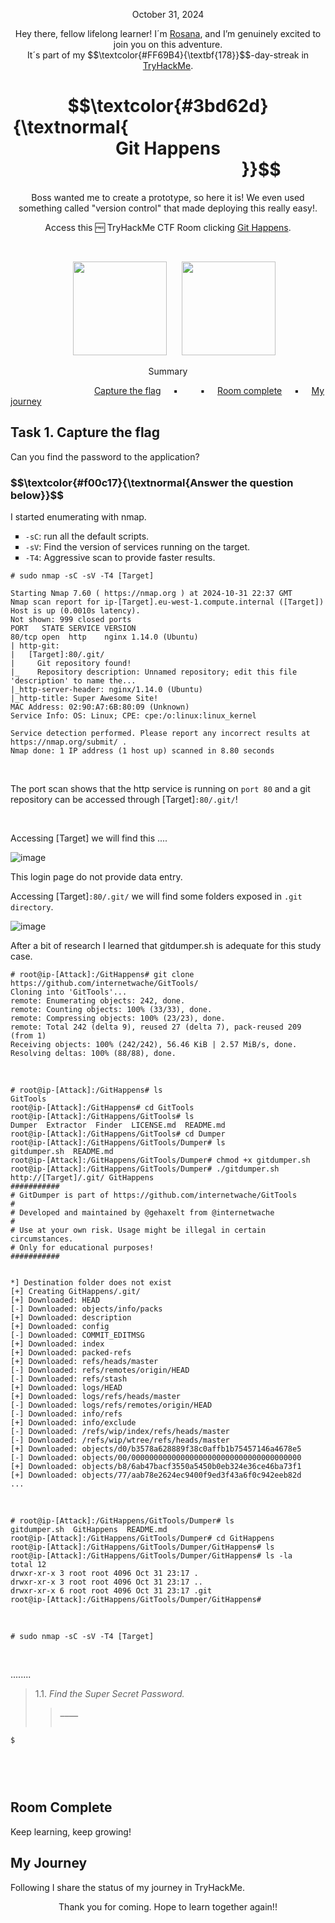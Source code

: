 <p align="center">October 31, 2024</p>
<p align="center">Hey there, fellow lifelong learner! I´m <a href="https://www.linkedin.com/in/rosanafssantos/">Rosana</a>, and I’m genuinely excited to join you on this adventure.<br>
It´s part of my $$\textcolor{#FF69B4}{\textbf{178}}$$-day-streak in  <a href="https://tryhackme.com/r/hacktivities">TryHackMe</a>.</p>

<h1 align="center">
  $$\textcolor{#3bd62d}{\textnormal{&nbsp;&nbsp;&nbsp;&nbsp;&nbsp;&nbsp;&nbsp;&nbsp;&nbsp;&nbsp;&nbsp;&nbsp;&nbsp;&nbsp;&nbsp;&nbsp;&nbsp;&nbsp;&nbsp;&nbsp;&nbsp;&nbsp;&nbsp;&nbsp;&nbsp;&nbsp;&nbsp;&nbsp;&nbsp;&nbsp;&nbsp;&nbsp;&nbsp;&nbsp;&nbsp;&nbsp;&nbsp;&nbsp;&nbsp;&nbsp;&nbsp;&nbsp;&nbsp;&nbsp;&nbsp;&nbsp;&nbsp; Git Happens &nbsp;&nbsp;&nbsp;&nbsp;&nbsp;&nbsp;&nbsp;&nbsp;&nbsp;&nbsp;&nbsp;&nbsp;&nbsp;&nbsp;&nbsp;&nbsp;&nbsp;&nbsp;&nbsp;&nbsp;&nbsp;&nbsp;&nbsp;&nbsp;&nbsp;&nbsp;&nbsp;&nbsp;&nbsp;&nbsp;&nbsp;&nbsp;&nbsp;&nbsp;&nbsp;&nbsp;&nbsp;&nbsp;&nbsp;&nbsp;&nbsp;&nbsp;&nbsp;&nbsp;&nbsp;}}$$
</h1>
<p align="center">Boss wanted me to create a prototype, so here it is! We even used something called "version control" that made deploying this really easy!.</p>
<p align="center">Access this 🆓 TryHackMe CTF Room clicking <a href="https://tryhackme.com/r/room/githappens">Git Happens</a>.</p><br>
<p align="center">
  <img height="150px" hspace="20" src="https://github.com/user-attachments/assets/cd2de457-e1bb-4619-96e1-4cd7d0173d0b">
  <img height="150px" src="https://github.com/user-attachments/assets/9be20102-0d60-4dfa-85eb-44f93b1e4abd">
</p>

<p align="center">Summary</p>

&nbsp;&nbsp;&nbsp;&nbsp;&nbsp;&nbsp;&nbsp;&nbsp;&nbsp;&nbsp;&nbsp;&nbsp;&nbsp;&nbsp;&nbsp;&nbsp;&nbsp;&nbsp;&nbsp;&nbsp;&nbsp;&nbsp;&nbsp;&nbsp;&nbsp;&nbsp;&nbsp;&nbsp;&nbsp;&nbsp;&nbsp;&nbsp;&nbsp; [Capture the flag](#1) &nbsp;&nbsp;&nbsp;&nbsp;▪️&nbsp;&nbsp;&nbsp;&nbsp; &nbsp;&nbsp;&nbsp;&nbsp;▪️&nbsp;&nbsp;&nbsp;&nbsp; [Room complete](#4) &nbsp;&nbsp;&nbsp;&nbsp;▪️&nbsp;&nbsp;&nbsp;&nbsp; [My journey](#5)


<h2>Task 1. Capture the flag<a id='1'></a></h2>

<p>Can you find the password to the application?</p>

<h3 align="left"> $$\textcolor{#f00c17}{\textnormal{Answer the question below}}$$ </h3>

<p>I started enumerating with nmap.</p>

<ul style="list-style-type:square">
    <li><code>-sC</code>: run all the default scripts.</li>
    <li><code>-sV</code>: Find the version of services running on the target.</li>
    <li><code>-T4</code>: Aggressive scan to provide faster results.</li>
</ul></p>

<pre><code># sudo nmap -sC -sV -T4 [Target]

Starting Nmap 7.60 ( https://nmap.org ) at 2024-10-31 22:37 GMT
Nmap scan report for ip-[Target].eu-west-1.compute.internal ([Target])
Host is up (0.0010s latency).
Not shown: 999 closed ports
PORT   STATE SERVICE VERSION
80/tcp open  http    nginx 1.14.0 (Ubuntu)
| http-git: 
|   [Target]:80/.git/
|     Git repository found!
|_    Repository description: Unnamed repository; edit this file 'description' to name the...
|_http-server-header: nginx/1.14.0 (Ubuntu)
|_http-title: Super Awesome Site!
MAC Address: 02:90:A7:6B:80:09 (Unknown)
Service Info: OS: Linux; CPE: cpe:/o:linux:linux_kernel

Service detection performed. Please report any incorrect results at https://nmap.org/submit/ .
Nmap done: 1 IP address (1 host up) scanned in 8.80 seconds
</code></pre><br>

<p>The port scan shows that the http service is running on <code>port 80</code> and a git repository can be accessed through [Target]<code>:80/.git/</code>!</p>
<br>
<p>Accessing [Target] we will find this ....</p>

![image](https://github.com/user-attachments/assets/f5f8f176-500a-46dc-af0e-2a3f5a99437c)

<p>This login page do not provide data entry.</p>

<p>Accessing [Target]<code>:80/.git/</code> we will find some folders exposed in <code>.git directory</code>.</p>

![image](https://github.com/user-attachments/assets/127315d6-15ca-4452-9507-1ef5a56cae7c)

<p>After a bit of research I learned that gitdumper.sh is adequate for this study case.</p>

<pre><code># root@ip-[Attack]:/GitHappens# git clone https://github.com/internetwache/GitTools/
Cloning into 'GitTools'...
remote: Enumerating objects: 242, done.
remote: Counting objects: 100% (33/33), done.
remote: Compressing objects: 100% (23/23), done.
remote: Total 242 (delta 9), reused 27 (delta 7), pack-reused 209 (from 1)
Receiving objects: 100% (242/242), 56.46 KiB | 2.57 MiB/s, done.
Resolving deltas: 100% (88/88), done.
</code></pre><br>


<pre><code># root@ip-[Attack]:/GitHappens# ls
GitTools
root@ip-[Attack]:/GitHappens# cd GitTools
root@ip-[Attack]:/GitHappens/GitTools# ls
Dumper  Extractor  Finder  LICENSE.md  README.md
root@ip-[Attack]:/GitHappens/GitTools# cd Dumper
root@ip-[Attack]:/GitHappens/GitTools/Dumper# ls
gitdumper.sh  README.md
root@ip-[Attack]:/GitHappens/GitTools/Dumper# chmod +x gitdumper.sh
root@ip-[Attack]:/GitHappens/GitTools/Dumper# ./gitdumper.sh http://[Target]/.git/ GitHappens
###########
# GitDumper is part of https://github.com/internetwache/GitTools
#
# Developed and maintained by @gehaxelt from @internetwache
#
# Use at your own risk. Usage might be illegal in certain circumstances. 
# Only for educational purposes!
###########


*] Destination folder does not exist
[+] Creating GitHappens/.git/
[+] Downloaded: HEAD
[-] Downloaded: objects/info/packs
[+] Downloaded: description
[+] Downloaded: config
[-] Downloaded: COMMIT_EDITMSG
[+] Downloaded: index
[+] Downloaded: packed-refs
[+] Downloaded: refs/heads/master
[-] Downloaded: refs/remotes/origin/HEAD
[-] Downloaded: refs/stash
[+] Downloaded: logs/HEAD
[+] Downloaded: logs/refs/heads/master
[-] Downloaded: logs/refs/remotes/origin/HEAD
[-] Downloaded: info/refs
[+] Downloaded: info/exclude
[-] Downloaded: /refs/wip/index/refs/heads/master
[-] Downloaded: /refs/wip/wtree/refs/heads/master
[+] Downloaded: objects/d0/b3578a628889f38c0affb1b75457146a4678e5
[-] Downloaded: objects/00/00000000000000000000000000000000000000
[+] Downloaded: objects/b8/6ab47bacf3550a5450b0eb324e36ce46ba73f1
[+] Downloaded: objects/77/aab78e2624ec9400f9ed3f43a6f0c942eeb82d
...
</code></pre><br>

<pre><code># root@ip-[Attack]:/GitHappens/GitTools/Dumper# ls
gitdumper.sh  GitHappens  README.md
root@ip-[Attack]:/GitHappens/GitTools/Dumper# cd GitHappens
root@ip-[Attack]:/GitHappens/GitTools/Dumper/GitHappens# ls
root@ip-[Attack]:/GitHappens/GitTools/Dumper/GitHappens# ls -la
total 12
drwxr-xr-x 3 root root 4096 Oct 31 23:17 .
drwxr-xr-x 3 root root 4096 Oct 31 23:17 ..
drwxr-xr-x 6 root root 4096 Oct 31 23:17 .git
root@ip-[Attack]:/GitHappens/GitTools/Dumper/GitHappens# 
</code></pre><br>


<pre><code># sudo nmap -sC -sV -T4 [Target]
</code></pre><br>

<p>........</p>



> 1.1. <em>Find the Super Secret Password.</em><br><a id='1.1'></a>
>> <code><strong>____</strong></code><br><br>



<pre><code>$ 


</code></pre><br>



<h2>Room Complete<a id='4'></a></h2>
<p>Keep learning, keep growing!<br>



<h2>My Journey<a id='5'></a></h2>
<p></p>Following I share the status of my journey in TryHackMe.</p>



<p style="text-align: center;">Thank you for coming. Hope to learn together again!!</p>
